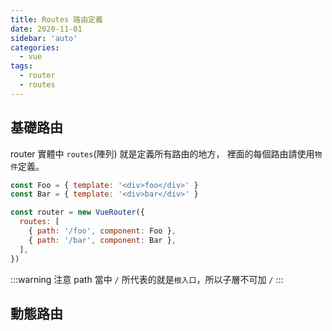 ```yaml
---
title: Routes 路由定義
date: 2020-11-01
sidebar: 'auto'
categories:
  - vue
tags:
  - router
  - routes
---
```


## 基礎路由

router 實體中 `routes`(陣列) 就是定義所有路由的地方，
裡面的每個路由請使用`物件`定義。

```js {1-2,6-7}
const Foo = { template: '<div>foo</div>' }
const Bar = { template: '<div>bar</div>' }

const router = new VueRouter({
  routes: [
    { path: '/foo', component: Foo },
    { path: '/bar', component: Bar },
  ],
})
```

:::warning 注意
path 當中 `/` 所代表的就是`根入口`，所以子層不可加 `/`
:::

## 動態路由

```js
```

